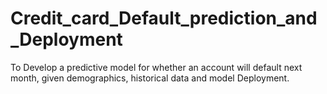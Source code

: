 # Credit_card_Default_prediction_and_Deployment
To Develop a predictive model for whether an account will default next month, given demographics, historical data and model Deployment.
